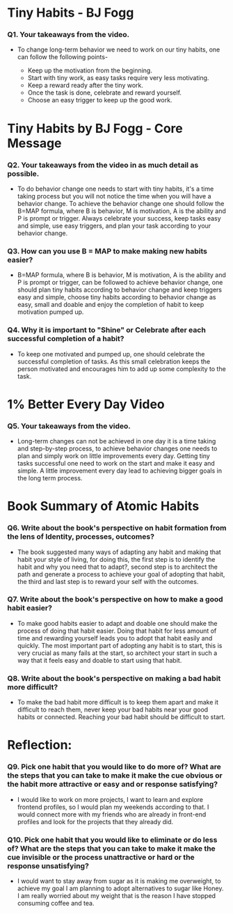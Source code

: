 # Tiny Habits - BJ Fogg

### Q1. Your takeaways from the video.

- To change long-term behavior we need to work on our tiny habits, one can follow the following points-
    
    - Keep up the motivation from the beginning.
    - Start with tiny work, as easy tasks require very less motivating.
    - Keep a reward ready after the tiny work.
    - Once the task is done, celebrate and reward yourself.
    - Choose an easy trigger to keep up the good work.

# Tiny Habits by BJ Fogg - Core Message

### Q2. Your takeaways from the video in as much detail as possible.

- To do behavior change one needs to start with tiny habits, it's a time taking process but you will not notice the time when you will have a behavior change. To achieve the behavior change one should follow the B=MAP formula, where B is behavior, M is motivation, A is the ability and P is prompt or trigger. Always celebrate your success, keep tasks easy and simple, use easy triggers, and plan your task according to your behavior change.


### Q3. How can you use B = MAP to make making new habits easier?

- B=MAP formula, where B is behavior, M is motivation, A is the ability and P is prompt or trigger, can be followed to achieve behavior change, one should plan tiny habits according to behavior change and keep triggers easy and simple, choose tiny habits according to behavior change as easy, small and doable and enjoy the completion of habit to keep motivation pumped up.


### Q4. Why it is important to "Shine" or Celebrate after each successful completion of a habit?

- To keep one motivated and pumped up, one should celebrate the successful completion of tasks. As this small celebration keeps the person motivated and encourages him to add up some complexity to the task.

# 1% Better Every Day Video

### Q5. Your takeaways from the video.

- Long-term changes can not be achieved in one day it is a time taking and step-by-step process, to achieve behavior changes one needs to plan and simply work on little improvements every day.
Getting tiny tasks successful one need to work on the start and make it easy and simple. A little improvement every day lead to achieving bigger goals in the long term process.

# Book Summary of Atomic Habits

### Q6. Write about the book's perspective on habit formation from the lens of Identity, processes, outcomes?

- The book suggested many ways of adapting any habit and making that habit your style of living, for doing this, the first step is to identify the habit and why you need that to adapt?, second step is to architect the path and generate a process to achieve your goal of adopting that habit, the third and last step is to reward your self with the outcomes.

### Q7. Write about the book's perspective on how to make a good habit easier?

- To make good habits easier to adapt and doable one should make the process of doing that habit easier. Doing that habit for less amount of time and rewarding yourself leads you to adopt that habit easily and quickly. The most important part of adopting any habit is to start, this is very crucial as many fails at the start, so architect your start in such a way that it feels easy and doable to start using that habit.

### Q8. Write about the book's perspective on making a bad habit more difficult?

- To make the bad habit more difficult is to keep them apart and make it difficult to reach them, never keep your bad habits near your good habits or connected. Reaching your bad habit should be difficult to start.

# Reflection:

### Q9. Pick one habit that you would like to do more of? What are the steps that you can take to make it make the cue obvious or the habit more attractive or easy and or response satisfying?

- I would like to work on more projects, I want to learn and explore frontend profiles, so I would plan my weekends according to that. I would connect more with my friends who are already in front-end profiles and look for the projects that they already did.

### Q10. Pick one habit that you would like to eliminate or do less of? What are the steps that you can take to make it make the cue invisible or the process unattractive or hard or the response unsatisfying?

- I would want to stay away from sugar as it is making me overweight, to achieve my goal I am planning to adopt alternatives to sugar like Honey. I am really worried about my weight that is the reason I have stopped consuming coffee and tea.

